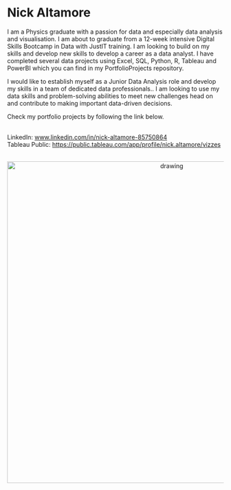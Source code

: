 **<h1> Nick Altamore</h1>**

I am a Physics graduate with a passion for data and especially  data analysis and visualisation. I am about to graduate from a 12-week intensive Digital Skills Bootcamp in Data with JustIT training. I am looking to build on my skills and develop new skills to develop a career as a data analyst. I have completed several data projects using Excel, SQL, Python, R, Tableau and PowerBI which you can find in my PortfolioProjects repository.

I would like to establish myself as a Junior Data Analysis role and develop my skills in a team of dedicated data professionals.. I am looking to use my data skills and problem-solving abilities to meet new challenges head on and contribute to making important data-driven decisions.

Check my portfolio projects by following the link below. 

<br>LinkedIn: www.linkedin.com/in/nick-altamore-85750864 <br>
Tableau Public: https://public.tableau.com/app/profile/nick.altamore/vizzes</br>
</br>

<div align="center">
    <img src="https://github.com/nickaltamore/nickaltamore/assets/126668788/5fdaba8a-597e-4354-865b-535bb353f8da" alt="drawing" style="width:750px;"/>
</div>



